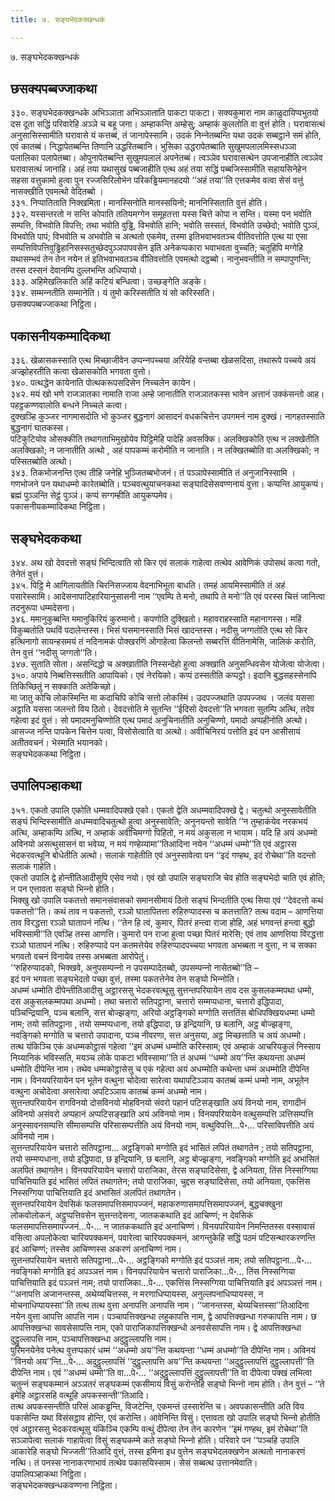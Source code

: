 ```yaml
---
title: ७. सङ्घभेदकक्खन्धकं

---
```

७. सङ्घभेदकक्खन्धकं  


## छसक्यपब्बज्‍जाकथा

३३०. सङ्घभेदकक्खन्धके अभिञ्‍ञाता अभिञ्‍ञाताति पाकटा पाकटा। सक्यकुमारा नाम काळुदायिप्पभुतयो दस दूता सद्धिं परिवारेहि अञ्‍ञे च बहू जना। अम्हाकन्ति अम्हेसु; अम्हाकं कुलतोति वा वुत्तं होति। घरावासत्थं अनुसासिस्सामीति घरावासे यं कत्तब्बं, तं जानापेस्सामि। उदकं निन्‍नेतब्बन्ति यथा उदकं सब्बट्ठाने समं होति, एवं कातब्बं। निद्धापेतब्बन्ति तिणानि उद्धरितब्बानि। भुसिका उद्धरापेतब्बाति सुखुमपलालमिस्सधञ्‍ञा पलालिका पलापेतब्बा। ओपुनापेतब्बन्ति सुखुमपलालं अपनेतब्बं। त्वञ्‍ञेव घरावासत्थेन उपजानाहीति त्वञ्‍ञेव घरावासत्थं जानाहि। अहं तया यथासुखं पब्बजाहीति एत्थ अहं तया सद्धिं पब्बजिस्सामीति सहायसिनेहेन सहसा वत्तुकामो हुत्वा पुन रज्‍जसिरिलोभेन परिकड्ढियमानहदयो ‘‘अहं तया’’ति एत्तकमेव वत्वा सेसं वत्तुं नासक्खीति एवमत्थो वेदितब्बो ।  
३३१. निप्पातिताति निक्खमिता। मानस्सिनोति मानस्सयिनो; माननिस्सिताति वुत्तं होति।  
३३२. यस्सन्तरतो न सन्ति कोपाति ततियमग्गेन समूहतत्ता यस्स चित्ते कोपा न सन्ति। यस्मा पन भवोति सम्पत्ति, विभवोति विपत्ति; तथा भवोति वुड्ढि, विभवोति हानि; भवोति सस्सतं, विभवोति उच्छेदो; भवोति पुञ्‍ञं, विभवोति पापं; विभवोति च अभवोति च अत्थतो एकमेव, तस्मा इतिभवाभवतञ्‍च वीतिवत्तोति एत्थ या एसा सम्पत्तिविपत्तिवुड्ढिहानिसस्सतुच्छेदपुञ्‍ञपापवसेन इति अनेकप्पकारा भवाभवता वुच्‍चति; चतूहिपि मग्गेहि यथासम्भवं तेन तेन नयेन तं इतिभवाभवतञ्‍च वीतिवत्तोति एवमत्थो दट्ठब्बो। नानुभवन्तीति न सम्पापुणन्ति; तस्स दस्सनं देवानम्पि दुल्‍लभन्ति अधिप्पायो।  
३३३. अहिमेखलिकाति अहिं कटियं बन्धित्वा। उच्छङ्गेति अङ्के।  
३३४. सम्मन्‍नतीति सम्मानेति। यं तुमो करिस्सतीति यं सो करिस्सति।  
छसक्यपब्बज्‍जाकथा निट्ठिता।  


## पकासनीयकम्मादिकथा

३३६. खेळासकस्साति एत्थ मिच्छाजीवेन उप्पन्‍नपच्‍चया अरियेहि वन्तब्बा खेळसदिसा, तथारूपे पच्‍चये अयं अज्झोहरतीति कत्वा खेळासकोति भगवता वुत्तो।  
३४०. पत्थद्धेन कायेनाति पोत्थकरूपसदिसेन निच्‍चलेन कायेन।  
३४२. मयं खो भणे राजञातका नामाति राजा अम्हे जानातीति राजञातकस्स भावेन अत्तानं उक्‍कंसन्तो आह। पहट्ठकण्णवालोति बन्धने निच्‍चले कत्वा।  
दुक्खञ्हि कुञ्‍जर नागमासदोति भो कुञ्‍जर बुद्धनागं आसादनं वधकचित्तेन उपगमनं नाम दुक्खं। नागहतस्साति बुद्धनागं घातकस्स।  
पटिकुटियोव ओसक्‍कीति तथागताभिमुखोयेव पिट्ठिमेहि पादेहि अवसक्‍कि। अलक्खिकोति एत्थ न लक्खेतीति अलक्खिको; न जानातीति अत्थो , अहं पापकम्मं करोमीति न जानाति। न लक्खितब्बोति वा अलक्खिको; न पस्सितब्बोति अत्थो।  
३४३. तिकभोजनन्ति एत्थ तीहि जनेहि भुञ्‍जितब्बभोजनं। तं पञ्‍ञापेस्सामीति तं अनुजानिस्सामि । गणभोजने पन यथाधम्मो कारेतब्बोति। पञ्‍चवत्थुयाचनकथा सङ्घादिसेसवण्णनायं वुत्ता। कप्पन्ति आयुकप्पं। ब्रह्मं पुञ्‍ञन्ति सेट्ठं पुञ्‍ञं। कप्पं सग्गम्हीति आयुकप्पमेव।  
पकासनीयकम्मादिकथा निट्ठिता।  


## सङ्घभेदककथा

३४४. अथ खो देवदत्तो सङ्घं भिन्दित्वाति सो किर एवं सलाकं गाहेत्वा तत्थेव आवेणिकं उपोसथं कत्वा गतो, तेनेतं वुत्तं।  
३४५. पिट्ठि मे आगिलायतीति चिरनिसज्‍जाय वेदनाभिभूता बाधति। तमहं आयमिस्सामीति तं अहं पसारेस्सामि। आदेसनापाटिहारियानुसासनी नाम ‘‘एवम्पि ते मनो, तथापि ते मनो’’ति एवं परस्स चित्तं जानित्वा तदनुरूपा धम्मदेसना।  
३४६. ममानुकुब्बन्ति ममानुकिरियं कुरुमानो। कपणोति दुक्खितो। महावराहस्साति महानागस्स। महिं विकुब्बतोति पथविं पदालेन्तस्स। भिसं घसमानस्साति भिसं खादन्तस्स। नदीसु जग्गतोति एत्थ सो किर हत्थिनागो सायन्हसमयं तं नदिनामकं पोक्खरणिं ओगाहेत्वा किलन्तो सब्बरत्तिं वीतिनामेसि, जालिकं करोति, तेन वुत्तं ‘‘नदीसु जग्गतो’’ति।  
३४७. सुताति सोता। असन्दिद्धो च अक्खातीति निस्सन्देहो हुत्वा अक्खाति अनुसन्धिवसेन योजेत्वा योजेत्वा।  
३५०. अपाये निब्बत्तिस्सतीति आपायिको। एवं नेरयिको। कप्पं ठस्सतीति कप्पट्ठो। इदानि बुद्धसहस्सेनापि तिकिच्छितुं न सक्‍काति अतेकिच्छो।  
मा जातु कोचि लोकस्मिन्ति मा कदाचिपि कोचि सत्तो लोकस्मिं। उदपज्‍जथाति उपपज्‍जथ । जलंव यससा अट्ठाति यससा जलन्तो विय ठितो। देवदत्तोति मे सुतन्ति ‘‘ईदिसो देवदत्तो’’ति भगवता सुतम्पि अत्थि, तदेव गहेत्वा इदं वुत्तं। सो पमादमनुचिण्णोति एत्थ पमादं अनुचिनातीति अनुचिण्णो, पमादो अप्पहीनोति अत्थो। आसज्‍ज नन्ति पापकेन चित्तेन पत्वा, विसोसेत्वाति वा अत्थो। अवीचिनिरयं पत्तोति इदं पन आसीसायं अतीतवचनं। भेस्माति भयानको।  
सङ्घभेदककथा निट्ठिता।  


## उपालिपञ्हाकथा

३५१. एकतो उपालि एकोति धम्मवादिपक्खे एको। एकतो द्वेति अधम्मवादिपक्खे द्वे। चतुत्थो अनुस्सावेतीति सङ्घं भिन्दिस्सामीति अधम्मवादिचतुत्थो हुत्वा अनुस्सावेति; अनुनयन्तो सावेति ‘‘न तुम्हाकंयेव नरकभयं अत्थि, अम्हाकम्पि अत्थि, न अम्हाकं अवीचिमग्गो पिहितो, न मयं अकुसला न भायाम। यदि हि अयं अधम्मो अविनयो असत्थुसासनं वा भवेय्य, न मयं गण्हेय्यामा’’तिआदिना नयेन ‘‘अधम्मं धम्मो’’ति एवं अट्ठारस भेदकरवत्थूनि बोधेतीति अत्थो। सलाकं गाहेतीति एवं अनुस्सावेत्वा पन ‘‘इदं गण्हथ, इदं रोचेथा’’ति वदन्तो सलाकं गाहेति।  
एकतो उपालि द्वे होन्तीतिआदीसुपि एसेव नयो। एवं खो उपालि सङ्घराजि चेव होति सङ्घभेदो चाति एवं होति; न पन एत्तावता सङ्घो भिन्‍नो होति।  
भिक्खु खो उपालि पकतत्तो समानसंवासको समानसीमायं ठितो सङ्घं भिन्दतीति एत्थ सिया एवं ‘‘देवदत्तो कथं पकतत्तो’’ति। कथं ताव न पकतत्तो, रञ्‍ञो घातापितत्ता रुहिरुप्पादस्स च कतत्ताति? तत्थ वदाम – आणत्तिया ताव विरद्धत्ता रञ्‍ञो घातापनं नत्थि। ‘‘तेन हि त्वं, कुमार, पितरं हन्त्वा राजा होहि, अहं भगवन्तं हन्त्वा बुद्धो भविस्सामी’’ति एवञ्हि तस्स आणत्ति। कुमारो पन राजा हुत्वा पच्छा पितरं मारेसि; एवं ताव आणत्तिया विरद्धत्ता रञ्‍ञो घातापनं नत्थि। रुहिरुप्पादे पन कतमत्तेयेव रुहिरुप्पादपच्‍चया भगवता अभब्बता न वुत्ता, न च सक्‍का भगवतो वचनं विनायेव तस्स अभब्बता आरोपेतुं।  
‘‘रुहिरुप्पादको, भिक्खवे, अनुपसम्पन्‍नो न उपसम्पादेतब्बो, उपसम्पन्‍नो नासेतब्बो’’ति –  
इदं पन भगवता सङ्घभेदतो पच्छा वुत्तं, तस्मा पकतत्तेनेव तेन सङ्घो भिन्‍नोति।  
अधम्मं धम्मोति दीपेन्तीतिआदीसु अट्ठारससु भेदकरवत्थूसु सुत्तन्तपरियायेन ताव दस कुसलकम्मपथा धम्मो, दस अकुसलकम्मपथा अधम्मो। तथा चत्तारो सतिपट्ठाना, चत्तारो सम्मप्पधाना, चत्तारो इद्धिपादा, पञ्‍चिन्द्रियानि, पञ्‍च बलानि, सत्त बोज्झङ्गा, अरियो अट्ठङ्गिको मग्गोति सत्ततिंस बोधिपक्खियधम्मा धम्मो नाम; तयो सतिपट्ठाना , तयो सम्मप्पधाना, तयो इद्धिपादा, छ इन्द्रियानि, छ बलानि, अट्ठ बोज्झङ्गा, नवङ्गिको मग्गोति च चत्तारो उपादाना, पञ्‍च नीवरणा, सत्त अनुसया, अट्ठ मिच्छत्ताति च अयं अधम्मो।  
तत्थ यंकिञ्‍चि एकं अधम्मकोट्ठासं गहेत्वा ‘‘इमं अधम्मं धम्मोति करिस्साम; एवं अम्हाकं आचरियकुलं निस्साय निय्यानिकं भविस्सति, मयञ्‍च लोके पाकटा भविस्सामा’’ति तं अधम्मं ‘‘धम्मो अय’’न्ति कथयन्ता अधम्मं धम्मोति दीपेन्ति नाम। तथेव धम्मकोट्ठासेसु च एकं गहेत्वा अयं अधम्मोति कथेन्ता धम्मं अधम्मोति दीपेन्ति नाम। विनयपरियायेन पन भूतेन वत्थुना चोदेत्वा सारेत्वा यथापटिञ्‍ञाय कातब्बं कम्मं धम्मो नाम, अभूतेन वत्थुना अचोदेत्वा असारेत्वा अपटिञ्‍ञाय कातब्बं कम्मं अधम्मो नाम।  
सुत्तन्तपरियायेन रागविनयो दोसविनयो मोहविनयो संवरो पहानं पटिसङ्खाति अयं विनयो नाम, रागादीनं अविनयो असंवरो अप्पहानं अप्पटिसङ्खाति अयं अविनयो नाम। विनयपरियायेन वत्थुसम्पत्ति ञत्तिसम्पत्ति अनुस्सावनसम्पत्ति सीमासम्पत्ति परिसासम्पत्तीति अयं विनयो नाम, वत्थुविपत्ति…पे॰… परिसाविपत्तीति अयं अविनयो नाम।  
सुत्तन्तपरियायेन चत्तारो सतिपट्ठाना… अट्ठङ्गिको मग्गोति इदं भासितं लपितं तथागतेन ; तयो सतिपट्ठाना, तयो सम्मप्पधाना, तयो इद्धिपादा, छ इन्द्रियानि, छ बलानि, अट्ठ बोज्झङ्गा, नवङ्गिको मग्गोति इदं अभासितं अलपितं तथागतेन। विनयपरियायेन चत्तारो पाराजिका, तेरस सङ्घादिसेसा, द्वे अनियता, तिंस निस्सग्गिया पाचित्तियाति इदं भासितं लपितं तथागतेन; तयो पाराजिका, चुद्दस सङ्घादिसेसा, तयो अनियता, एकत्तिंस निस्सग्गिया पाचित्तियाति इदं अभासितं अलपितं तथागतेन।  
सुत्तन्तपरियायेन देवसिकं फलसमापत्तिसमापज्‍जनं, महाकरुणासमापत्तिसमापज्‍जनं, बुद्धचक्खुना लोकवोलोकनं, अट्ठुप्पत्तिवसेन सुत्तन्तदेसना, जातककथाति इदं आचिण्णं; न देवसिकं फलसमापत्तिसमापज्‍जनं…पे॰… न जातककथाति इदं अनाचिण्णं। विनयपरियायेन निमन्तितस्स वस्सावासं वसित्वा अपलोकेत्वा चारियपक्‍कमनं, पवारेत्वा चारियपक्‍कमनं, आगन्तुकेहि सद्धिं पठमं पटिसन्थारकरणन्ति इदं आचिण्णं; तस्सेव आचिण्णस्स अकरणं अनाचिण्णं नाम।  
सुत्तन्तपरियायेन चत्तारो सतिपट्ठाना…पे॰… अट्ठङ्गिको मग्गोति इदं पञ्‍ञत्तं नाम; तयो सतिपट्ठाना…पे॰… नवङ्गिको मग्गोति इदं अपञ्‍ञत्तं नाम। विनयपरियायेन चत्तारो पाराजिका…पे॰… तिंस निस्सग्गिया पाचित्तियाति इदं पञ्‍ञत्तं नाम; तयो पाराजिका…पे॰… एकत्तिंस निस्सग्गिया पाचित्तियाति इदं अपञ्‍ञत्तं नाम।  
‘‘अनापत्ति अजानन्तस्स, अथेय्यचित्तस्स, न मरणाधिप्पायस्स, अनुल्‍लपनाधिप्पायस्स, न मोचनाधिप्पायस्सा’’ति तत्थ तत्थ वुत्ता अनापत्ति अनापत्ति नाम। ‘‘जानन्तस्स, थेय्यचित्तस्सा’’तिआदिना नयेन वुत्ता आपत्ति आपत्ति नाम। पञ्‍चापत्तिक्खन्धा लहुकापत्ति नाम, द्वे आपत्तिक्खन्धा गरुकापत्ति नाम। छ आपत्तिक्खन्धा सावसेसापत्ति नाम, एको पाराजिकापत्तिक्खन्धो अनवसेसापत्ति नाम। द्वे आपत्तिक्खन्धा दुट्ठुल्‍लापत्ति नाम, पञ्‍चापत्तिक्खन्धा अदुट्ठुल्‍लापत्ति नाम।  
पुरिमनयेनेव पनेत्थ वुत्तप्पकारं धम्मं ‘‘अधम्मो अय’’न्ति कथयन्ता ‘‘धम्मं अधम्मो’’ति दीपेन्ति नाम। अविनयं ‘‘विनयो अय’’न्ति…पे॰… अदुट्ठुल्‍लापत्तिं ‘‘दुट्ठुल्‍लापत्ति अय’’न्ति कथयन्ता ‘‘अदुट्ठुल्‍लापत्तिं दुट्ठुल्‍लापत्ती’’ति दीपेन्ति नाम। एवं ‘‘अधम्मं धम्मो’’ति वा…पे॰… ‘‘अदुट्ठुल्‍लापत्तिं दुट्ठुल्‍लापत्ती’’ति वा दीपेत्वा पक्खं लभित्वा चतुन्‍नं सङ्घकम्मानं अञ्‍ञतरं सङ्घकम्मं एकसीमायं विसुं करोन्तेहि सङ्घो भिन्‍नो नाम होति। तेन वुत्तं – ‘‘ते इमेहि अट्ठारसहि वत्थूहि अपकस्सन्ती’’तिआदि।  
तत्थ अपकस्सन्तीति परिसं आकड्ढन्ति, विजटेन्ति, एकमन्तं उस्सारेन्ति च। अवपकासन्तीति अति विय पकासेन्ति यथा विसंसट्ठाव होन्ति, एवं करोन्ति। आवेनिन्ति विसुं। एत्तावता खो उपालि सङ्घो भिन्‍नो होतीति एवं अट्ठारससु भेदकरवत्थूसु यंकिञ्‍चि एकम्पि वत्थुं दीपेत्वा तेन तेन कारणेन ‘‘इमं गण्हथ, इमं रोचेथा’’ति सञ्‍ञापेत्वा सलाकं गाहापेत्वा विसुं सङ्घकम्मे कते सङ्घो भिन्‍नो होति। परिवारे पन ‘‘पञ्‍चहि उपालि आकारेहि सङ्घो भिज्‍जती’’तिआदि वुत्तं, तस्स इमिना इध वुत्तेन सङ्घभेदलक्खणेन अत्थतो नानाकरणं नत्थि। तं पनस्स नानाकरणाभावं तत्थेव पकासयिस्साम। सेसं सब्बत्थ उत्तानमेवाति।  
उपालिपञ्हाकथा निट्ठिता।  
सङ्घभेदकक्खन्धकवण्णना निट्ठिता।  